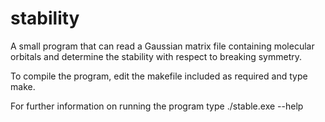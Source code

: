 # stability

A small program that can read a Gaussian matrix file containing molecular orbitals and determine the stability with respect to breaking symmetry.

To compile the program, edit the makefile included as required and type make.

For further information on running the program type ./stable.exe --help
